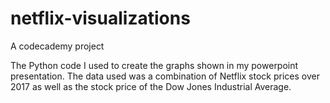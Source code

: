 # netflix-visualizations
A codecademy project

The Python code I used to create the graphs shown in my powerpoint presentation. The data used was a combination of Netflix stock prices over 2017 as well as the stock price of the Dow Jones Industrial Average.
